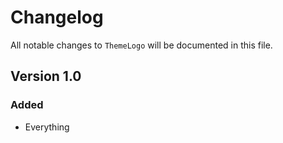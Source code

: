 # Changelog

All notable changes to `ThemeLogo` will be documented in this file.

## Version 1.0

### Added
- Everything
